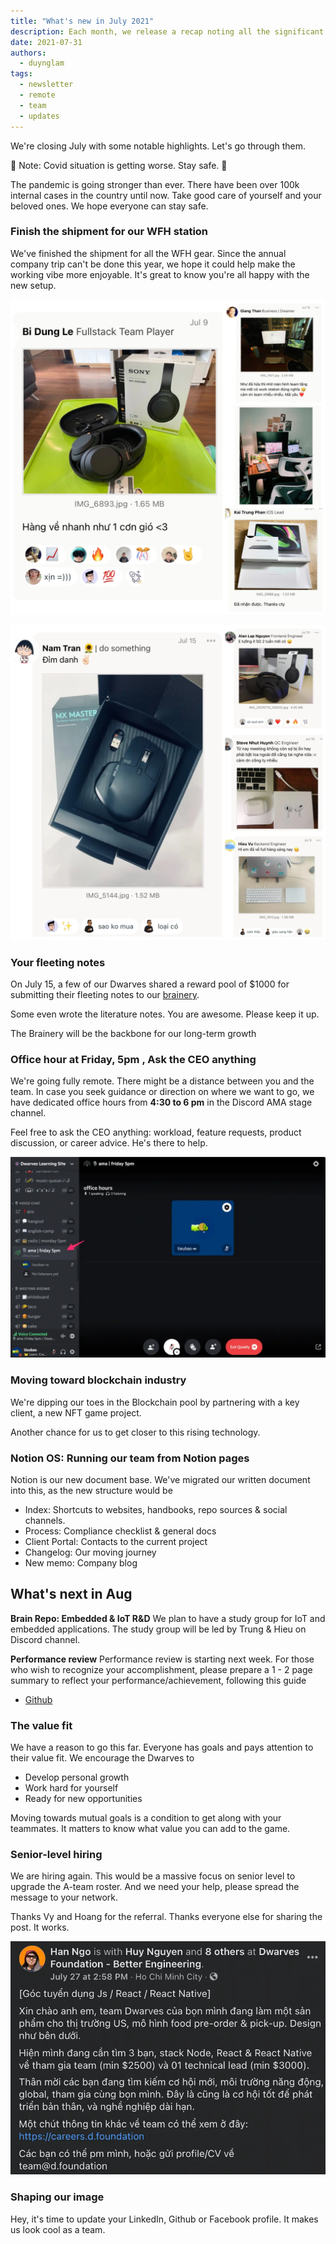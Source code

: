 ```yaml
---
title: "What's new in July 2021"
description: Each month, we release a recap noting all the significant changes with our company and our team. July 2021 we will move toward blockchain industry and prepare for performance review in August.
date: 2021-07-31
authors:
  - duynglam
tags:
  - newsletter
  - remote
  - team
  - updates
---
```


We're closing July with some notable highlights. Let's go through them.

🚨 Note: Covid situation is getting worse. Stay safe. 🦠

The pandemic is going stronger than ever. There have been over 100k internal cases in the country until now. Take good care of yourself and your beloved ones. We hope everyone can stay safe.

### Finish the shipment for our WFH station

We've finished the shipment for all the WFH gear. Since the annual company trip can't be done this year, we hope it could help make the working vibe more enjoyable. It's great to know you're all happy with the new setup.

![wfh](assets/2021-whats-new-july_2021-july-updates_733d0121febec06d18e9531f92400ab8_md5.webp)

![wfh](assets/2021-whats-new-july_2021-july-updates_541d9540dd68b6a75696f615a1a6c879_md5.webp)

### Your fleeting notes

On July 15, a few of our Dwarves shared a reward pool of $1000 for submitting their fleeting notes to our [brainery](https://brain.d.foundation/).

Some even wrote the literature notes. You are awesome. Please keep it up.

The Brainery will be the backbone for our long-term growth

### Office hour at Friday, 5pm , Ask the CEO anything

We're going fully remote. There might be a distance between you and the team. In case you seek guidance or direction on where we want to go, we have dedicated office hours from **4:30 to 6 pm** in the Discord AMA stage channel.

Feel free to ask the CEO anything: workload, feature requests, product discussion, or career advice. He's there to help.

![officehour](assets/2021-whats-new-july_2021-july-updates_0b035e736bb615bcdde24b2efa950ec5_md5.webp)

### Moving toward blockchain industry

We're dipping our toes in the Blockchain pool by partnering with a key client, a new NFT game project.

Another chance for us to get closer to this rising technology.

### Notion OS: Running our team from Notion pages

Notion is our new document base. We've migrated our written document into this, as the new structure would be

- Index: Shortcuts to websites, handbooks, repo sources & social channels.
- Process: Compliance checklist & general docs
- Client Portal: Contacts to the current project
- Changelog: Our moving journey
- New memo: Company blog

## What's next in Aug

**Brain Repo: Embedded & IoT R&D**
We plan to have a study group for IoT and embedded applications. The study group will be led by Trung & Hieu on Discord channel.

**Performance review**
Performance review is starting next week. For those who wish to recognize your accomplishment, please prepare a 1 - 2 page summary to reflect your performance/achievement, following this guide

- [Github](http://github.com/dwarvesf/handbook/blob/master/making-a-career.md#performance-review)

### The value fit

We have a reason to go this far. Everyone has goals and pays attention to their value fit. We encourage the Dwarves to

- Develop personal growth
- Work hard for yourself
- Ready for new opportunities

Moving towards mutual goals is a condition to get along with your teammates. It matters to know what value you can add to the game.

### Senior-level hiring

We are hiring again. This would be a massive focus on senior level to upgrade the A-team roster. And we need your help, please spread the message to your network.

Thanks Vy and Hoang for the referral. Thanks everyone else for sharing the post. It works.

![hiring](assets/2021-whats-new-july_2021-july-updates_1b220da25eec9897a33cce413616f132_md5.webp)

### Shaping our image

Hey, it's time to update your LinkedIn, Github or Facebook profile. It makes us look cool as a team.
